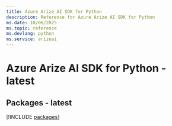 ```yaml
---
title: Azure Arize AI SDK for Python
description: Reference for Azure Arize AI SDK for Python
ms.date: 10/06/2025
ms.topic: reference
ms.devlang: python
ms.service: arizeai
---
```

# Azure Arize AI SDK for Python - latest
## Packages - latest
[!INCLUDE [packages](arize-ai-index.md)]